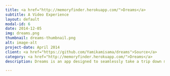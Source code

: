 ```yaml
---
title: <a href="http://memoryfinder.herokuapp.com/">Dreams</a>
subtitle: A Video Experience
layout: default
modal-id: 6
date: 2014-12-05
img: dreams.png
thumbnail: dreams-thumbnail.png
alt: image-alt
project-date: April 2014
client: <a href="https://github.com/Yamikamisama/dreams">Source</a>
category: <a href="http://memoryfinder.herokuapp.com/">Dreams</a>
description: Dreams is an app designed to seamlessly take a trip down memory lane with your YouTube videos or simply explore random topics of interest. We use Google oAuth, the YouTube Player API, and the YouTube Data API, to weave separate videos into a dreamlike sequence that is unique every time. With Dreams you spend less time organizing your videos and more time enjoying and remembering your experiences.

---
```

